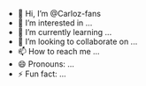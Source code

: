 - 👋 Hi, I’m @Carloz-fans
- 👀 I’m interested in ...
- 🌱 I’m currently learning ...
- 💞️ I’m looking to collaborate on ...
- 📫 How to reach me ...
- 😄 Pronouns: ...
- ⚡ Fun fact: ...

<!---
Carloz-fans/Carloz-fans is a ✨ special ✨ repository because its `README.md` (this file) appears on your GitHub profile.
You can click the Preview link to take a look at your changes.
--->
